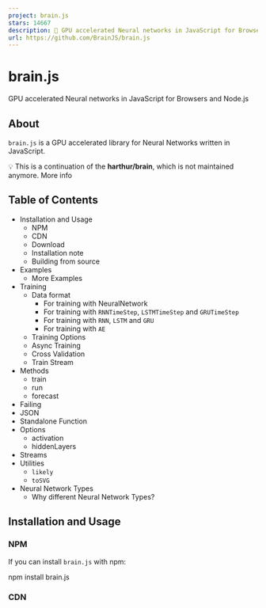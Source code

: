 ```yaml
---
project: brain.js
stars: 14667
description: 🤖 GPU accelerated Neural networks in JavaScript for Browsers and Node.js
url: https://github.com/BrainJS/brain.js
---
```


brain.js
========

GPU accelerated Neural networks in JavaScript for Browsers and Node.js

About
-----

`brain.js` is a GPU accelerated library for Neural Networks written in JavaScript.

💡 This is a continuation of the **harthur/brain**, which is not maintained anymore. More info

Table of Contents
-----------------

-   Installation and Usage
    -   NPM
    -   CDN
    -   Download
    -   Installation note
    -   Building from source
-   Examples
    -   More Examples
-   Training
    -   Data format
        -   For training with NeuralNetwork
        -   For training with `RNNTimeStep`, `LSTMTimeStep` and `GRUTimeStep`
        -   For training with `RNN`, `LSTM` and `GRU`
        -   For training with `AE`
    -   Training Options
    -   Async Training
    -   Cross Validation
    -   Train Stream
-   Methods
    -   train
    -   run
    -   forecast
-   Failing
-   JSON
-   Standalone Function
-   Options
    -   activation
    -   hiddenLayers
-   Streams
-   Utilities
    -   `likely`
    -   `toSVG`
-   Neural Network Types
    -   Why different Neural Network Types?

Installation and Usage
----------------------

### NPM

If you can install `brain.js` with npm:

npm install brain.js

### CDN

<script src\="//unpkg.com/brain.js"\></script\>

### Download

Download the latest brain.js for browser

### Installation note

`Brain.js` depends on a native module `headless-gl` for GPU support. In most cases installing `brain.js` from npm should just work. However, if you run into problems, this means prebuilt binaries are not able to download from GitHub repositories and you might need to build it yourself.

#### Building from source

Please make sure the following dependencies are installed and up to date and then run:

npm rebuild

##### System dependencies

###### Mac OS X

-   A supported version of Python
-   XCode

###### Ubuntu/Debian

-   A supported version of Python
-   A GNU C++ environment (available via the `build-essential` package on `apt`)
-   libxi-dev
-   Working and up-to-date OpenGL drivers
-   GLEW
-   pkg-config

sudo apt-get install -y build-essential libglew-dev libglu1-mesa-dev libxi-dev pkg-config

###### Windows

-   A supported version of Python **See:** https://apps.microsoft.com/store/search/python
-   Microsoft Visual Studio Build Tools 2022
-   run in cmd: `npm config set msvs_version 2022` **Note: This no longer works in modern versions of npm.**
-   run in cmd: `npm config set python python3` **Note: This no longer works in modern versions of npm.**

\* If you are using `Build Tools 2017` then run `npm config set msvs_version 2017` **Note: This no longer works in modern versions of npm.**

Examples
--------

Here's an example showcasing how to approximate the XOR function using `brain.js`: more info on config here.

💡 A fun and practical introduction to Brain.js

// provide optional config object (or undefined). Defaults shown.
const config \= {
  binaryThresh: 0.5,
  hiddenLayers: \[3\], // array of ints for the sizes of the hidden layers in the network
  activation: 'sigmoid', // supported activation types: \['sigmoid', 'relu', 'leaky-relu', 'tanh'\],
  leakyReluAlpha: 0.01, // supported for activation type 'leaky-relu'
};

// create a simple feed-forward neural network with backpropagation
const net \= new brain.NeuralNetwork(config);

net.train(\[
  { input: \[0, 0\], output: \[0\] },
  { input: \[0, 1\], output: \[1\] },
  { input: \[1, 0\], output: \[1\] },
  { input: \[1, 1\], output: \[0\] },
\]);

const output \= net.run(\[1, 0\]); // \[0.987\]

or more info on config here.

// provide optional config object, defaults shown.
const config \= {
  inputSize: 20,
  inputRange: 20,
  hiddenLayers: \[20, 20\],
  outputSize: 20,
  learningRate: 0.01,
  decayRate: 0.999,
};

// create a simple recurrent neural network
const net \= new brain.recurrent.RNN(config);

net.train(\[
  { input: \[0, 0\], output: \[0\] },
  { input: \[0, 1\], output: \[1\] },
  { input: \[1, 0\], output: \[1\] },
  { input: \[1, 1\], output: \[0\] },
\]);

let output \= net.run(\[0, 0\]); // \[0\]
output \= net.run(\[0, 1\]); // \[1\]
output \= net.run(\[1, 0\]); // \[1\]
output \= net.run(\[1, 1\]); // \[0\]

However, there is no reason to use a neural network to figure out XOR. (-: So, here is a more involved, realistic example: Demo: training a neural network to recognize color contrast.

More Examples
-------------

Brain.js Examples Repo

You can check out this fantastic screencast, which explains how to train a simple neural network using a real-world dataset: How to create a neural network in the browser using Brain.js.

Training
--------

Use `train()` to train the network with an array of training data. The network has to be trained with all the data in bulk in one call to `train()`. More training patterns will probably take longer to train, but will usually result in a network better at classifying new patterns.

### Note

Training is computationally expensive, so you should try to train the network offline (or on a Worker) and use the `toFunction()` or `toJSON()` options to plug the pre-trained network into your website.

### Data format

#### For training with `NeuralNetwork`

Each training pattern should have an `input` and an `output`, both of which can be either an array of numbers from `0` to `1` or a hash of numbers from `0` to `1`. For the color contrast demo it looks something like this:

const net \= new brain.NeuralNetwork();

net.train(\[
  { input: { r: 0.03, g: 0.7, b: 0.5 }, output: { black: 1 } },
  { input: { r: 0.16, g: 0.09, b: 0.2 }, output: { white: 1 } },
  { input: { r: 0.5, g: 0.5, b: 1.0 }, output: { white: 1 } },
\]);

const output \= net.run({ r: 1, g: 0.4, b: 0 }); // { white: 0.99, black: 0.002 }

Here's another variation of the above example. (_Note_ that input objects do not need to be similar.)

net.train(\[
  { input: { r: 0.03, g: 0.7 }, output: { black: 1 } },
  { input: { r: 0.16, b: 0.2 }, output: { white: 1 } },
  { input: { r: 0.5, g: 0.5, b: 1.0 }, output: { white: 1 } },
\]);

const output \= net.run({ r: 1, g: 0.4, b: 0 }); // { white: 0.81, black: 0.18 }

#### For training with `RNNTimeStep`, `LSTMTimeStep` and `GRUTimeStep`

Each training pattern can either:

-   Be an array of numbers
-   Be an array of arrays of numbers

Example using an array of numbers:

const net \= new brain.recurrent.LSTMTimeStep();

net.train(\[\[1, 2, 3\]\]);

const output \= net.run(\[1, 2\]); // 3

Example using an array of arrays of numbers:

const net \= new brain.recurrent.LSTMTimeStep({
  inputSize: 2,
  hiddenLayers: \[10\],
  outputSize: 2,
});

net.train(\[
  \[1, 3\],
  \[2, 2\],
  \[3, 1\],
\]);

const output \= net.run(\[
  \[1, 3\],
  \[2, 2\],
\]); // \[3, 1\]

#### For training with `RNN`, `LSTM` and `GRU`

Each training pattern can either:

-   Be an array of values
-   Be a string
-   Have an `input` and an `output`
    -   Either of which can have an array of values or a string

CAUTION: When using an array of values, you can use ANY value, however, the values are represented in the neural network by a single input. So the more _distinct values_ has _the larger your input layer_. If you have a hundreds, thousands, or millions of floating point values _THIS IS NOT THE RIGHT CLASS FOR THE JOB_. Also, when deviating from strings, this gets into beta

Example using direct strings: Hello World Using Brainjs

  const net \= new brain.recurrent.LSTM();

  net.train(\['I am brainjs, Hello World!'\]);

  const output \= net.run('I am brainjs');
  alert(output);

const net \= new brain.recurrent.LSTM();

net.train(\[
  'doe, a deer, a female deer',
  'ray, a drop of golden sun',
  'me, a name I call myself',
\]);

const output \= net.run('doe'); // ', a deer, a female deer'

Example using strings with inputs and outputs:

const net \= new brain.recurrent.LSTM();

net.train(\[
  { input: 'I feel great about the world!', output: 'happy' },
  { input: 'The world is a terrible place!', output: 'sad' },
\]);

const output \= net.run('I feel great about the world!'); // 'happy'

#### For training with `AE`

Each training pattern can either:

-   Be an array of numbers
-   Be an array of arrays of numbers

Training an autoencoder to compress the values of a XOR calculation:

const net \= new brain.AE(
  {
    hiddenLayers: \[ 5, 2, 5 \]
  }
);

net.train(\[
  \[ 0, 0, 0 \],
  \[ 0, 1, 1 \],
  \[ 1, 0, 1 \],
  \[ 1, 1, 0 \]
\]);

Encoding/decoding:

const input \= \[ 0, 1, 1 \];

const encoded \= net.encode(input);
const decoded \= net.decode(encoded);

Denoise noisy data:

const noisyData \= \[ 0, 1, 0 \];

const data \= net.denoise(noisyData);

Test for anomalies in data samples:

const shouldBeFalse \= net.includesAnomalies(\[0, 1, 1\]);
const shouldBeTrue \= net.includesAnomalies(\[0, 1, 0\]);

### Training Options

`train()` takes a hash of options as its second argument:

net.train(data, {
  // Defaults values --> expected validation
  iterations: 20000, // the maximum times to iterate the training data --> number greater than 0
  errorThresh: 0.005, // the acceptable error percentage from training data --> number between 0 and 1
  log: false, // true to use console.log, when a function is supplied it is used --> Either true or a function
  logPeriod: 10, // iterations between logging out --> number greater than 0
  learningRate: 0.3, // scales with delta to effect training rate --> number between 0 and 1
  momentum: 0.1, // scales with next layer's change value --> number between 0 and 1
  callback: null, // a periodic call back that can be triggered while training --> null or function
  callbackPeriod: 10, // the number of iterations through the training data between callback calls --> number greater than 0
  timeout: number, // the max number of milliseconds to train for --> number greater than 0. Default --> Infinity
});

The network will stop training whenever one of the two criteria is met: the training error has gone below the threshold (default `0.005`), or the max number of iterations (default `20000`) has been reached.

By default, training will not let you know how it's doing until the end, but set `log` to `true` to get periodic updates on the current training error of the network. The training error should decrease every time. The updates will be printed to the console. If you set `log` to a function, this function will be called with the updates instead of printing to the console. However, if you want to use the values of the updates in your own output, the `callback` can be set to a function to do so instead.

The learning rate is a parameter that influences how quickly the network trains. It's a number from `0` to `1`. If the learning rate is close to `0`, it will take longer to train. If the learning rate is closer to `1`, it will train faster, but training results may be constrained to a local minimum and perform badly on new data.(_Overfitting_) The default learning rate is `0.3`.

The momentum is similar to learning rate, expecting a value from `0` to `1` as well, but it is multiplied against the next level's change value. The default value is `0.1`

Any of these training options can be passed into the constructor or passed into the `updateTrainingOptions(opts)` method and they will be saved on the network and used during the training time. If you save your network to json, these training options are saved and restored as well (except for callback and log, callback will be forgotten and log will be restored using console.log).

A boolean property called `invalidTrainOptsShouldThrow` is set to `true` by default. While the option is `true`, if you enter a training option that is outside the normal range, an error will be thrown with a message about the abnormal option. When the option is set to `false`, no error will be sent, but a message will still be sent to `console.warn` with the related information.

### Async Training

`trainAsync()` takes the same arguments as train (data and options). Instead of returning the results object from training, it returns a promise that when resolved will return the training results object. Does NOT work with:

-   `brain.recurrent.RNN`
-   `brain.recurrent.GRU`
-   `brain.recurrent.LSTM`
-   `brain.recurrent.RNNTimeStep`
-   `brain.recurrent.GRUTimeStep`
-   `brain.recurrent.LSTMTimeStep`

const net \= new brain.NeuralNetwork();
net
  .trainAsync(data, options)
  .then((res) \=> {
    // do something with my trained network
  })
  .catch(handleError);

With multiple networks you can train in parallel like this:

const net \= new brain.NeuralNetwork();
const net2 \= new brain.NeuralNetwork();

const p1 \= net.trainAsync(data, options);
const p2 \= net2.trainAsync(data, options);

Promise.all(\[p1, p2\])
  .then((values) \=> {
    const res \= values\[0\];
    const res2 \= values\[1\];
    console.log(
      \`net trained in ${res.iterations} and net2 trained in ${res2.iterations}\`
    );
    // do something super cool with my 2 trained networks
  })
  .catch(handleError);

### Cross Validation

Cross Validation can provide a less fragile way of training on larger data sets. The brain.js api provides Cross Validation in this example:

const crossValidate \= new brain.CrossValidate(() \=> new brain.NeuralNetwork(networkOptions));
crossValidate.train(data, trainingOptions, k); //note k (or KFolds) is optional
const json \= crossValidate.toJSON(); // all stats in json as well as neural networks
const net \= crossValidate.toNeuralNetwork(); // get top performing net out of \`crossValidate\`

// optionally later
const json \= crossValidate.toJSON();
const net \= crossValidate.fromJSON(json);

Use `CrossValidate` with these classes:

-   `brain.NeuralNetwork`
-   `brain.RNNTimeStep`
-   `brain.LSTMTimeStep`
-   `brain.GRUTimeStep`

An example of using cross validate can be found in cross-validate.ts

Methods
-------

### `train(trainingData)` -> trainingStatus

The output of `train()` is a hash of information about how the training went:

{
  error: 0.0039139985510105032,  // training error
  iterations: 406                // training iterations
}

### `run(input)` -> prediction

Supported on classes:

-   `brain.NeuralNetwork`
-   `brain.NeuralNetworkGPU` -> All the functionality of `brain.NeuralNetwork` but, ran on GPU (via gpu.js in WebGL2, WebGL1, or fallback to CPU)
-   `brain.recurrent.RNN`
-   `brain.recurrent.LSTM`
-   `brain.recurrent.GRU`
-   `brain.recurrent.RNNTimeStep`
-   `brain.recurrent.LSTMTimeStep`
-   `brain.recurrent.GRUTimeStep`

Example:

// feed forward
const net \= new brain.NeuralNetwork();
net.fromJSON(json);
net.run(input);

// time step
const net \= new brain.LSTMTimeStep();
net.fromJSON(json);
net.run(input);

// recurrent
const net \= new brain.LSTM();
net.fromJSON(json);
net.run(input);

### `forecast(input, count)` -> predictions

Available with the following classes. Outputs a array of predictions. Predictions being a continuation of the inputs.

-   `brain.recurrent.RNNTimeStep`
-   `brain.recurrent.LSTMTimeStep`
-   `brain.recurrent.GRUTimeStep`

Example:

const net \= new brain.LSTMTimeStep();
net.fromJSON(json);
net.forecast(input, 3);

### `toJSON() -> json`

Serialize neural network to json

### `fromJSON(json)`

Deserialize neural network from json

Failing
-------

If the network failed to train, the error will be above the error threshold. This could happen if the training data is too noisy (most likely), the network does not have enough hidden layers or nodes to handle the complexity of the data, or it has not been trained for enough iterations.

If the training error is still something huge like `0.4` after 20000 iterations, it's a good sign that the network can't make sense of the given data.

### RNN, LSTM, or GRU Output too short or too long

The instance of the net's property `maxPredictionLength` (default 100) can be set to adjust the output of the net;

Example:

const net \= new brain.recurrent.LSTM();

// later in code, after training on a few novels, write me a new one!
net.maxPredictionLength \= 1000000000; // Be careful!
net.run('Once upon a time');

JSON
----

Serialize or load in the state of a trained network with JSON:

const json \= net.toJSON();
net.fromJSON(json);

Standalone Function
-------------------

You can also get a custom standalone function from a trained network that acts just like `run()`:

const run \= net.toFunction();
const output \= run({ r: 1, g: 0.4, b: 0 });
console.log(run.toString()); // copy and paste! no need to import brain.js

Options
-------

`NeuralNetwork()` takes a hash of options:

const net \= new brain.NeuralNetwork({
  activation: 'sigmoid', // activation function
  hiddenLayers: \[4\],
  learningRate: 0.6, // global learning rate, useful when training using streams
});

### activation

This parameter lets you specify which activation function your neural network should use. There are currently four supported activation functions, **sigmoid** being the default:

-   sigmoid
-   relu
-   leaky-relu
    -   related option - 'leakyReluAlpha' optional number, defaults to 0.01
-   tanh

Here's a table (thanks, Wikipedia!) summarizing a plethora of activation functions — Activation Function

### hiddenLayers

You can use this to specify the number of hidden layers in the network and the size of each layer. For example, if you want two hidden layers - the first with 3 nodes and the second with 4 nodes, you'd give:

hiddenLayers: \[3, 4\];

By default `brain.js` uses one hidden layer with size proportionate to the size of the input array.

Streams
-------

Use https://www.npmjs.com/package/train-stream to stream data to a NeuralNetwork

Utilities
---------

### `likely`

const likely \= require('brain/likely');
const key \= likely(input, net);

Likely example see: simple letter detection

### `toSVG`

<script src\="../../src/utilities/svg.js"\></script\>

Renders the network topology of a feedforward network

document.getElementById('result').innerHTML \= brain.utilities.toSVG(
  network,
  options
);

toSVG example see: network rendering

The user interface used:

Neural Network Types
--------------------

-   `brain.NeuralNetwork` - Feedforward Neural Network with backpropagation
-   `brain.NeuralNetworkGPU` - Feedforward Neural Network with backpropagation, GPU version
-   `brain.AE` - Autoencoder or "AE" with backpropogation and GPU support
-   `brain.recurrent.RNNTimeStep` - Time Step Recurrent Neural Network or "RNN"
-   `brain.recurrent.LSTMTimeStep` - Time Step Long Short Term Memory Neural Network or "LSTM"
-   `brain.recurrent.GRUTimeStep` - Time Step Gated Recurrent Unit or "GRU"
-   `brain.recurrent.RNN` - Recurrent Neural Network or "RNN"
-   `brain.recurrent.LSTM` - Long Short Term Memory Neural Network or "LSTM"
-   `brain.recurrent.GRU` - Gated Recurrent Unit or "GRU"
-   `brain.FeedForward` - Highly Customizable Feedforward Neural Network with backpropagation
-   `brain.Recurrent` - Highly Customizable Recurrent Neural Network with backpropagation

### Why different Neural Network Types

Different neural nets do different things well. For example:

-   A Feedforward Neural Network can classify simple things very well, but it has no memory of previous actions and has infinite variation of results.
-   A Time Step Recurrent Neural Network _remembers_, and can predict future values.
-   A Recurrent Neural Network _remembers_, and has a finite set of results.

Get Involved
------------

### W3C machine learning standardization process

If you are a developer or if you just care about how ML API should look like - please take a part and join W3C community and share your opinions or simply support opinions you like or agree with.

Brain.js is a widely adopted open source machine learning library in the javascript world. There are several reasons for it, but most notable is **simplicity of usage while not sacrificing performance**. We would like to keep it also simple to learn, simple to use and performant when it comes to W3C standard. We think that current brain.js API is quite close to what we could expect to become a standard. And since supporting doesn't require much effort and still can make a huge difference feel free to join W3C community group and support us with brain.js like API.

Get involved into W3C machine learning ongoing standardization process here. You can also join our open discussion about standardization here.

Issues
------

If you have an issue, either a bug or a feature you think would benefit your project let us know and we will do our best.

Create issues here and follow the template.

### brain.js.org

Source for `brain.js.org` is available at Brain.js.org Repository. Built using awesome `vue.js` & `bulma`. Contributions are always welcome.

Contributors
------------

This project exists thanks to all the people who contribute. \[Contribute\].

Backers
-------

Thank you to all our backers! 🙏 \[Become a backer\]

Sponsors
--------

Support this project by becoming a sponsor. Your logo will show up here with a link to your website. \[Become a sponsor\]
